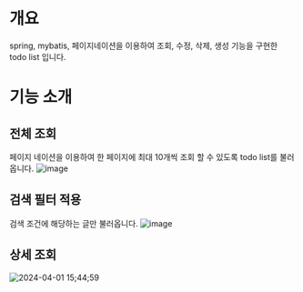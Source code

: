 # 개요
spring, mybatis, 페이지네이션을 이용하여 조회, 수정, 삭제, 생성 기능을 구현한 todo list 입니다.

# 기능 소개
## 전체 조회
페이지 네이션을 이용하여 한 페이지에 최대 10개씩 조회 할 수 있도록 todo list를 불러옵니다.
![image](https://github.com/jongwoobaek/spring-todolist/assets/112931368/ebfee0af-abf2-4518-8a83-d56efa386ffd)

## 검색 필터 적용
검색 조건에 해당하는 글만 불러옵니다.
![image](https://github.com/jongwoobaek/spring-todolist/assets/112931368/ce739ca1-b01d-43e9-96ce-47269ef7b09d)

## 상세 조회
![2024-04-01 15;44;59](https://github.com/jongwoobaek/spring-todolist/assets/112931368/b82dc29d-5171-4c8f-9a9c-e075a7da4cf7)
